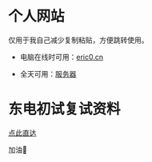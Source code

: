 # 个人网站
仅用于我自己减少复制粘贴，方便跳转使用。

- 电脑在线时可用：[eric0.cn](https://eric0.cn:82)

- 全天可用：[服务器](https://121.37.138.143)

# 东电初试复试资料

[点此直达](https://github.com/x-Eric/NEEPU-EE)

加油💪
